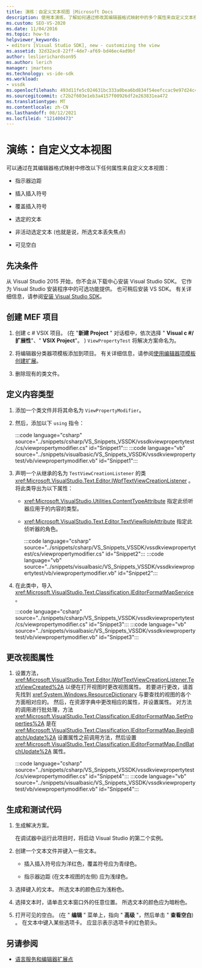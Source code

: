 ```yaml
---
title: 演练：自定义文本视图 |Microsoft Docs
description: 使用本演练，了解如何通过修改其编辑器格式映射中的多个属性来自定义文本视图。
ms.custom: SEO-VS-2020
ms.date: 11/04/2016
ms.topic: how-to
helpviewer_keywords:
- editors [Visual Studio SDK], new - customizing the view
ms.assetid: 32d32ac8-22ff-4de7-af69-bd46ec4ad9bf
author: leslierichardson95
ms.author: lerich
manager: jmartens
ms.technology: vs-ide-sdk
ms.workload:
- vssdk
ms.openlocfilehash: 493d11fe5c024631bc333a0bea6bd834f54eefccac9e97d24c4d22d16f2de60f
ms.sourcegitcommit: c72b2f603e1eb3a4157f00926df2e263831ea472
ms.translationtype: MT
ms.contentlocale: zh-CN
ms.lasthandoff: 08/12/2021
ms.locfileid: "121400473"
---
```

# <a name="walkthrough-customize-the-text-view"></a>演练：自定义文本视图
可以通过在其编辑器格式映射中修改以下任何属性来自定义文本视图：

- 指示器边距

- 插入插入符号

- 覆盖插入符号

- 选定的文本

- 非活动选定文本 (也就是说，所选文本丢失焦点) 

- 可见空白

## <a name="prerequisites"></a>先决条件
 从 Visual Studio 2015 开始，你不会从下载中心安装 Visual Studio SDK。 它作为 Visual Studio 安装程序中的可选功能提供。 也可稍后安装 VS SDK。 有关详细信息，请参阅[安装 Visual Studio SDK](../extensibility/installing-the-visual-studio-sdk.md)。

## <a name="create-a-mef-project"></a>创建 MEF 项目

1. 创建 c # VSIX 项目。  (在 "**新建 Project** " 对话框中，依次选择 " **Visual c #/扩展性**"、" **VSIX Project**"。 ) `ViewPropertyTest` 将解决方案命名为。

2. 将编辑器分类器项模板添加到项目。 有关详细信息，请参阅[使用编辑器项模板创建扩展](../extensibility/creating-an-extension-with-an-editor-item-template.md)。

3. 删除现有的类文件。

## <a name="define-the-content-type"></a>定义内容类型

1. 添加一个类文件并将其命名为 `ViewPropertyModifier`。

2. 然后，添加以下 `using` 指令：

    :::code language="csharp" source="../snippets/csharp/VS_Snippets_VSSDK/vssdkviewpropertytest/cs/viewpropertymodifier.cs" id="Snippet1":::
    :::code language="vb" source="../snippets/visualbasic/VS_Snippets_VSSDK/vssdkviewpropertytest/vb/viewpropertymodifier.vb" id="Snippet1":::

3. 声明一个从继承的名为 `TestViewCreationListener` 的类 <xref:Microsoft.VisualStudio.Text.Editor.IWpfTextViewCreationListener> 。 将此类导出为以下属性：

   - <xref:Microsoft.VisualStudio.Utilities.ContentTypeAttribute> 指定此侦听器应用于的内容的类型。

   - <xref:Microsoft.VisualStudio.Text.Editor.TextViewRoleAttribute> 指定此侦听器的角色。

     :::code language="csharp" source="../snippets/csharp/VS_Snippets_VSSDK/vssdkviewpropertytest/cs/viewpropertymodifier.cs" id="Snippet2":::
     :::code language="vb" source="../snippets/visualbasic/VS_Snippets_VSSDK/vssdkviewpropertytest/vb/viewpropertymodifier.vb" id="Snippet2":::

4. 在此类中，导入 <xref:Microsoft.VisualStudio.Text.Classification.IEditorFormatMapService> 。

    :::code language="csharp" source="../snippets/csharp/VS_Snippets_VSSDK/vssdkviewpropertytest/cs/viewpropertymodifier.cs" id="Snippet3":::
    :::code language="vb" source="../snippets/visualbasic/VS_Snippets_VSSDK/vssdkviewpropertytest/vb/viewpropertymodifier.vb" id="Snippet3":::

## <a name="change-the-view-properties"></a>更改视图属性

1. 设置方法， <xref:Microsoft.VisualStudio.Text.Editor.IWpfTextViewCreationListener.TextViewCreated%2A> 以便在打开视图时更改视图属性。 若要进行更改，请首先找到 <xref:System.Windows.ResourceDictionary> 与要查找的视图的各个方面相对应的。 然后，在资源字典中更改相应的属性，并设置属性。 对方法的调用进行批处理，方法 <xref:Microsoft.VisualStudio.Text.Classification.IEditorFormatMap.SetProperties%2A> 是在 <xref:Microsoft.VisualStudio.Text.Classification.IEditorFormatMap.BeginBatchUpdate%2A> 设置属性之前调用方法，然后设置 <xref:Microsoft.VisualStudio.Text.Classification.IEditorFormatMap.EndBatchUpdate%2A> 属性。

    :::code language="csharp" source="../snippets/csharp/VS_Snippets_VSSDK/vssdkviewpropertytest/cs/viewpropertymodifier.cs" id="Snippet4":::
    :::code language="vb" source="../snippets/visualbasic/VS_Snippets_VSSDK/vssdkviewpropertytest/vb/viewpropertymodifier.vb" id="Snippet4":::

## <a name="build-and-test-the-code"></a>生成和测试代码

1. 生成解决方案。

     在调试器中运行此项目时，将启动 Visual Studio 的第二个实例。

2. 创建一个文本文件并键入一些文本。

    - 插入插入符号应为洋红色，覆盖符号应为青绿色。

    - 指示器边距 (在文本视图的左侧) 应为浅绿色。

3. 选择键入的文本。 所选文本的颜色应为浅粉色。

4. 选择文本时，请单击文本窗口外的任意位置。 所选文本的颜色应为暗粉色。

5. 打开可见的空白。  (在 " **编辑** " 菜单上，指向 " **高级** "，然后单击 " **查看空白**) 。 在文本中键入某些选项卡。 应显示表示选项卡的红色箭头。

## <a name="see-also"></a>另请参阅
- [语言服务和编辑器扩展点](../extensibility/language-service-and-editor-extension-points.md)
